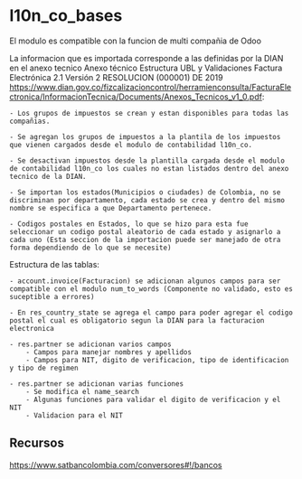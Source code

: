 # l10n_co_bases
El modulo es compatible con la funcion de multi compañia de Odoo

La informacion que es importada corresponde a las definidas por la DIAN en el anexo tecnico Anexo técnico Estructura UBL y Validaciones Factura Electrónica 2.1 Versión 2 RESOLUCION (000001) DE 2019 https://www.dian.gov.co/fizcalizacioncontrol/herramienconsulta/FacturaElectronica/InformacionTecnica/Documents/Anexos_Tecnicos_v1_0.pdf:

    - Los grupos de impuestos se crean y estan disponibles para todas las compañias.

    - Se agregan los grupos de impuestos a la plantila de los impuestos que vienen cargados desde el modulo de contabilidad l10n_co.

    - Se desactivan impuestos desde la plantilla cargada desde el modulo de contabilidad l10n_co los cuales no estan listados dentro del anexo tecnico de la DIAN.

    - Se importan los estados(Municipios o ciudades) de Colombia, no se discriminan por departamento, cada estado se crea y dentro del mismo nombre se especifica a que Departamento pertenece.

    - Codigos postales en Estados, lo que se hizo para esta fue seleccionar un codigo postal aleatorio de cada estado y asignarlo a cada uno (Esta seccion de la importacion puede ser manejado de otra forma dependiendo de lo que se necesite)
    

Estructura de las tablas:

    - account.invoice(Facturacion) se adicionan algunos campos para ser compatible con el modulo num_to_words (Componente no validado, esto es suceptible a errores)

    - En res_country_state se agrega el campo para poder agregar el codigo postal el cual es obligatorio segun la DIAN para la facturacion electronica

    - res.partner se adicionan varios campos
        - Campos para manejar nombres y apellidos
        - Campos para NIT, digito de verificacion, tipo de identificacion y tipo de regimen
    
    - res.partner se adicionan varias funciones
        - Se modifica el name_search
        - Algunas funciones para validar el digito de verificacion y el NIT
        - Validacion para el NIT

## Recursos

https://www.satbancolombia.com/conversores#!/bancos